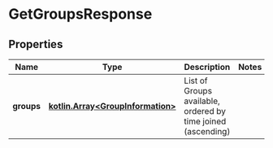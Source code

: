 
# GetGroupsResponse

## Properties
Name | Type | Description | Notes
------------ | ------------- | ------------- | -------------
**groups** | [**kotlin.Array&lt;GroupInformation&gt;**](GroupInformation.md) | List of Groups available, ordered by time joined (ascending) | 



